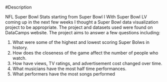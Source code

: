 #Description

NFL Super Bowl Stats starting from Super Bowl I
With Super Bowl LV coming up in the next few weeks I thought a Super Bowl data visualization project to be appropriate. The project and datasets used were found on DataCamps website. The project aims to answer a few questions including:
  1. What were some of the highest and lowest scoring Super Bolws in history. 
  2. How does the closeness of the game affect the number of people who watch.
  3. How have views, TV ratings, and advertisement cost changed over time.
  4. What musicians have the most half time performances.
  5. What performers have the most songs performed
